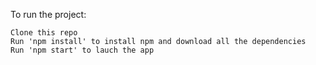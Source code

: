 To run the project:

    Clone this repo
    Run 'npm install' to install npm and download all the dependencies
    Run 'npm start' to lauch the app
